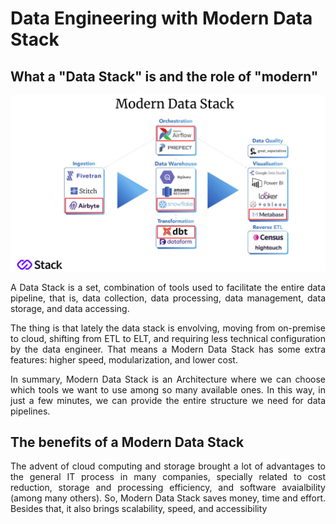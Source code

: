 # Data Engineering with Modern Data Stack

## What a "Data Stack" is and the role of "modern"

<p align="center">
  <img src="../images/mds.png" >
</p>


<p align="justify">
A Data Stack is a set, combination of tools used to facilitate the entire data pipeline, that is, data collection, data processing, data management, data storage, and data accessing. 
</p>

<p align="justify">
The thing is that lately the data stack is envolving, moving from on-premise to cloud, shifting from ETL to ELT, and requiring less technical configuration by the data engineer. That means a Modern Data Stack has some extra features: higher speed, modularization, and lower cost.
</p>

<p align="justify">
In summary, Modern Data Stack is an Architecture where we can choose which tools we want to use among so many available ones. In this way, in just a few minutes, we can provide the entire structure we need for data pipelines.
</p>


## The benefits of a Modern Data Stack

<p align="justify">
The advent of cloud computing and storage brought a lot of advantages to the general IT process in many companies, specially related to cost reduction, storage and processing efficiency, and software avaialbility (among many others). So, Modern Data Stack saves money, time and effort. Besides that, it also brings scalability, speed, and accessibility
</p>
